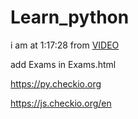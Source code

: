 # Learn_python

i am at 1:17:28 from [VIDEO](https://www.youtube.com/watch?v=_uQrJ0TkZlc&t=3951s)

add Exams in Exams.html

https://py.checkio.org

https://js.checkio.org/en